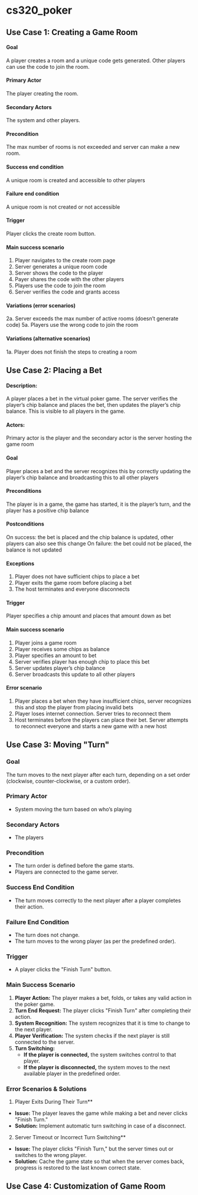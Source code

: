 # cs320_poker

## Use Case 1: Creating a Game Room
#### Goal
A player creates a room and a unique code gets generated. Other players can use the code to join the room.
#### Primary Actor
The player creating the room.
#### Secondary Actors
The system and other players.
#### Precondition
The max number of rooms is not exceeded and server can make a new room.
#### Success end condition
A unique room is created and accessible to other players
#### Failure end condition
A unique room is not created or not accessible
#### Trigger
Player clicks the create room button.
#### Main success scenario
1. Player navigates to the create room page
2. Server generates a unique room code 
3. Server shows the code to the player
4. Payer shares the code with the other players
5. Players use the code to join the room
6. Server verifies the code and grants access
#### Variations (error scenarios)
2a. Server exceeds the max number of active rooms (doesn’t generate code)
5a. Players use the wrong code to join the room
#### Variations (alternative scenarios)
1a. Player does not finish the steps to creating a room


## Use Case 2: Placing a Bet
#### Description: 
A player places a bet in the virtual poker game. The server verifies the player’s chip balance and places the bet, then updates the player’s chip balance. This is visible to all players in the game.
#### Actors: 
Primary actor is the player and the secondary actor is the server hosting the game room
#### Goal
Player places a bet and the server recognizes this by correctly updating the player’s chip balance and broadcasting this to all other players
#### Preconditions
The player is in a game, the game has started, it is the player’s turn, and the player has a positive chip balance
#### Postconditions
On success: the bet is placed and the chip balance is updated, other players can also see this change
On failure: the bet could not be placed, the balance is not updated
#### Exceptions
1. Player does not have sufficient chips to place a bet
2. Player exits the game room before placing a bet
3. The host terminates and everyone disconnects
#### Trigger
Player specifies a chip amount and places that amount down as bet
####  Main success scenario 
1. Player joins a game room
2. Player receives some chips as balance
3. Player specifies an amount to bet
4. Server verifies player has enough chip to place this bet
5. Server updates player’s chip balance
6. Server broadcasts this update to all other players
####  Error scenario
1. Player places a bet when they have insufficient chips, server recognizes this and stop the player from placing invalid bets
2. Player loses internet connection. Server tries to reconnect them
3. Host terminates before the players can place their bet. Server attempts to reconnect everyone and starts a new game with a new host



## Use Case 3: Moving "Turn"

### **Goal**  
The turn moves to the next player after each turn, depending on a set order (clockwise, counter-clockwise, or a custom order).  

### **Primary Actor**  
- System moving the turn based on who’s playing  

### **Secondary Actors**  
- The players  

### **Precondition**  
- The turn order is defined before the game starts.  
- Players are connected to the game server.  

### **Success End Condition**  
- The turn moves correctly to the next player after a player completes their action.  

### **Failure End Condition**  
- The turn does not change.  
- The turn moves to the wrong player (as per the predefined order).  

### **Trigger**  
- A player clicks the "Finish Turn" button.  

### **Main Success Scenario**  
1. **Player Action:** The player makes a bet, folds, or takes any valid action in the poker game.  
2. **Turn End Request:** The player clicks "Finish Turn" after completing their action.  
3. **System Recognition:** The system recognizes that it is time to change to the next player.  
4. **Player Verification:** The system checks if the next player is still connected to the server.  
5. **Turn Switching:**  
   - **If the player is connected,** the system switches control to that player.  
   - **If the player is disconnected,** the system moves to the next available player in the predefined order.  

### **Error Scenarios & Solutions**  
1. Player Exits During Their Turn**  
- **Issue:** The player leaves the game while making a bet and never clicks "Finish Turn."  
- **Solution:** Implement automatic turn switching in case of a disconnect.  

2. Server Timeout or Incorrect Turn Switching**  
- **Issue:** The player clicks "Finish Turn," but the server times out or switches to the wrong player.  
- **Solution:** Cache the game state so that when the server comes back, progress is restored to the last known correct state.  


## Use Case 4: Customization of Game Room
